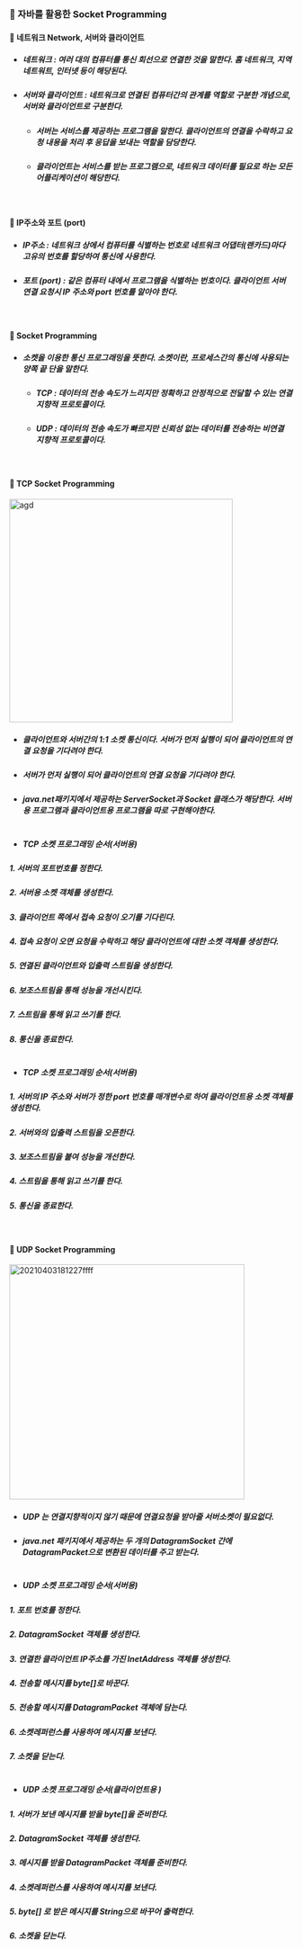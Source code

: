 ### :pushpin: 자바를 활용한 Socket Programming

#### :round_pushpin: 네트워크 Network, 서버와 클라이언트
* ##### 네트워크 : 여러 대의 컴퓨터를 통신 회선으로 연결한 것을 말한다. 홈 네트워크, 지역 네트워트, 인터넷 등이 해당된다.
* ##### 서버와 클라이언트 : 네트워크로 연결된 컴퓨터간의 관계를 역할로 구분한 개념으로, 서버와 클라이언트로 구분한다.  
    * ##### 서버는 서비스를 제공하는 프로그램을 말한다. 클라이언트의 연결을 수락하고 요청 내용을 처리 후 응답을 보내는 역할을 담당한다.  
    * ##### 클라이언트는 서비스를 받는 프로그램으로, 네트워크 데이터를 필요로 하는 모든 어플리케이션이 해당한다. 

<br>

#### :round_pushpin: IP주소와 포트 (port)
* ##### IP주소 : 네트워크 상에서 컴퓨터를 식별하는 번호로 네트워크 어댑터(랜카드)마다 고유의 번호를 할당하여 통신에 사용한다.
* ##### 포트 (port) : 같은 컴퓨터 내에서 프로그램을 식별하는 번호이다. 클라이언트 서버 연결 요청시 IP 주소와 port 번호를 알아야 한다.

<br>

#### :round_pushpin: Socket Programming
* ##### 소켓을 이용한 통신 프로그래밍을 뜻한다. 소켓이란, 프로세스간의 통신에 사용되는 양쪽 끝 단을 말한다.
    * ##### TCP : 데이터의 전송 속도가 느리지만 정확하고 안정적으로 전달할 수 있는 연결 지향적 프로토콜이다.
    * ##### UDP : 데이터의 전송 속도가 빠르지만 신뢰성 없는 데이터를 전송하는 비연결 지향적 프로토콜이다.

<br>

#### :round_pushpin: TCP Socket Programming

<img width="397" alt="agd" src="https://user-images.githubusercontent.com/74708028/113475105-98942c80-94ae-11eb-924b-09e62e944b50.png">


* ##### 클라이언트와 서버간의 1:1 소켓 통신이다. 서버가 먼저 실행이 되어 클라이언트의 연결 요청을 기다려야 한다.  
* ##### 서버가 먼저 실행이 되어 클라이언트의 연결 요청을 기다려야 한다. 
* ##### java.net패키지에서 제공하는 ServerSocket과 Socket 클래스가 해당한다. 서버용 프로그램과 클라이언트용 프로그램을 따로 구현해야한다.
#
* ##### TCP 소켓 프로그래밍 순서(서버용)
##### 1. 서버의 포트번호를 정한다.
##### 2. 서버용 소켓 객체를 생성한다.
##### 3. 클라이언트 쪽에서 접속 요청이 오기를 기다린다.
##### 4. 접속 요청이 오면 요청을 수락하고 해당 클라이언트에 대한 소켓 객체를 생성한다.
##### 5. 연결된 클라이언트와 입출력 스트림을 생성한다.
##### 6. 보조스트림을 통해 성능을 개선시킨다.
##### 7. 스트림을 통해 읽고 쓰기를 한다.
##### 8. 통신을 종료한다.
#
* ##### TCP 소켓 프로그래밍 순서(서버용)
##### 1. 서버의 IP 주소와 서버가 정한 port 번호를 매개변수로 하여 클라이언트용 소켓 객체를 생성한다.
##### 2. 서버와의 입출력 스트림을 오픈한다.
##### 3. 보조스트림을 붙여 성능을 개선한다.
##### 4. 스트림을 통해 읽고 쓰기를 한다.
##### 5. 통신을 종료한다.

<br>

#### :round_pushpin: UDP Socket Programming

<img width="418" alt="20210403181227ffff" src="https://user-images.githubusercontent.com/74708028/113475121-a3e75800-94ae-11eb-8ea9-a2b1a10d59dd.png">


* ##### UDP 는 연결지향적이지 않기 때문에 연결요청을 받아줄 서버소켓이 필요없다. 
* ##### java.net 패키지에서 제공하는 두 개의 DatagramSocket 간에 DatagramPacket으로 변환된 데이터를 주고 받는다.
#
* ##### UDP 소켓 프로그래밍 순서(서버용)
##### 1. 포트 번호를 정한다.
##### 2. DatagramSocket 객체를 생성한다.
##### 3. 연결한 클라이언트 IP주소를 가진 InetAddress 객체를 생성한다.
##### 4. 전송할 메시지를 byte[]로 바꾼다.
##### 5. 전송할 메시지를 DatagramPacket 객체에 담는다.
##### 6. 소켓레퍼런스를 사용하여 메시지를 보낸다.
##### 7. 소켓을 닫는다.
#
* ##### UDP 소켓 프로그래밍 순서(클라이언트용 )
##### 1. 서버가 보낸 메시지를 받을 byte[]을 준비한다.
##### 2. DatagramSocket 객체를 생성한다.
##### 3. 메시지를 받을 DatagramPacket 객체를 준비한다.
##### 4. 소켓레퍼런스를 사용하여 메시지를 보낸다.
##### 5. byte[] 로 받은 메시지를 String으로 바꾸어 출력한다.
##### 6. 소켓을 닫는다.


    
